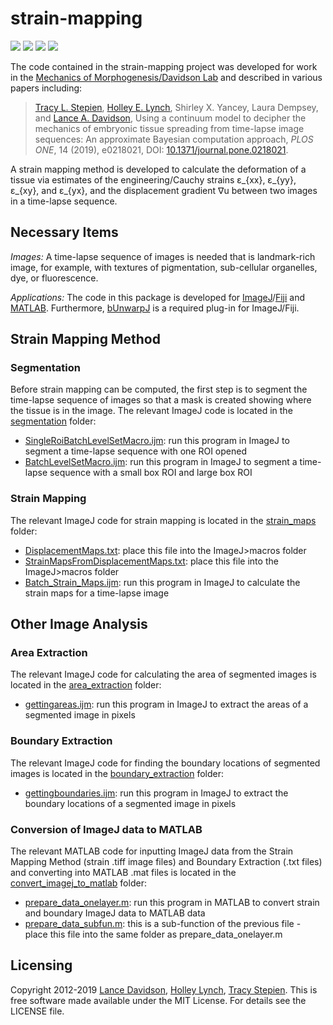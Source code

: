 # strain-mapping

<a href="https://github.com/tstepien/strain-mapping/"><img src="https://img.shields.io/badge/GitHub-tstepien%2Fstrain--mapping-blue.svg" /></a> <a href="https://doi.org/10.1371/journal.pone.0218021"><img src="https://img.shields.io/badge/doi-10.1371%2Fjournal.pone.0218021-orange.svg" /></a> <a href="https://doi.org/10.1101/460774"><img src="https://img.shields.io/badge/bioRxiv-460774-orange.svg" /></a> <a href="LICENSE"><img src="https://img.shields.io/badge/license-MIT-blue.svg" /></a>

The code contained in the strain-mapping project was developed for work in the [Mechanics of Morphogenesis/Davidson Lab](http://mechmorpho.org/) and described in various papers including:
><a href="http://github.com/tstepien/">Tracy L. Stepien</a>, [Holley E. Lynch](https://www.stetson.edu/other/faculty/holley-lynch.php), Shirley X. Yancey, Laura Dempsey, and [Lance A. Davidson](http://mechmorpho.org/), Using a continuum model to decipher the mechanics of embryonic tissue spreading from time-lapse image sequences: An approximate Bayesian computation approach, *PLOS ONE*, 14 (2019), e0218021, DOI: [10.1371/journal.pone.0218021](https://doi.org/10.1371/journal.pone.0218021).

A strain mapping method is developed to calculate the deformation of a tissue via estimates of the engineering/Cauchy strains ε_{xx}, ε_{yy}, ε_{xy}, and ε_{yx}, and the displacement gradient ∇u between two images in a time-lapse sequence.

## Necessary Items

*Images:* A time-lapse sequence of images is needed that is landmark-rich image, for example, with textures of pigmentation, sub-cellular organelles, dye, or fluorescence.

*Applications:* The code in this package is developed for [ImageJ](https://imagej.nih.gov/ij/)/[Fiji](https://fiji.sc/) and [MATLAB](https://www.mathworks.com/products/matlab.html). Furthermore, [bUnwarpJ](https://imagej.net/BUnwarpJ) is a required plug-in for ImageJ/Fiji.

## Strain Mapping Method

### Segmentation

Before strain mapping can be computed, the first step is to segment the time-lapse sequence of images so that a mask is created showing where the tissue is in the image. The relevant ImageJ code is located in the [segmentation](segmentation/) folder:

+ [SingleRoiBatchLevelSetMacro.ijm](segmentation/SingleRoiBatchLevelSetMacro.ijm): run this program in ImageJ to segment a time-lapse sequence with one ROI opened
+ [BatchLevelSetMacro.ijm](segmentation/BatchLevelSetMacro.ijm): run this program in ImageJ to segment a time-lapse sequence with a small box ROI and large box ROI

### Strain Mapping

The relevant ImageJ code for strain mapping is located in the [strain_maps](strain_maps/) folder:

+ [DisplacementMaps.txt](strain_maps/DisplacementMaps.txt): place this file into the ImageJ>macros folder
+ [StrainMapsFromDisplacementMaps.txt](strain_maps/StrainMapsFromDisplacementMaps.txt): place this file into the ImageJ>macros folder
+ [Batch_Strain_Maps.ijm](strain_maps/Batch_Strain_Maps.ijm): run this program in ImageJ to calculate the strain maps for a time-lapse image

## Other Image Analysis

### Area Extraction

The relevant ImageJ code for calculating the area of segmented images is located in the [area_extraction](area_extraction/) folder:

+ [gettingareas.ijm](area_extraction/gettingareas.ijm): run this program in ImageJ to extract the areas of a segmented image in pixels

### Boundary Extraction

The relevant ImageJ code for finding the boundary locations of segmented images is located in the [boundary_extraction](boundary_extraction/) folder:

+ [gettingboundaries.ijm](boundary_extraction/gettingboudaries.ijm): run this program in ImageJ to extract the boundary locations of a segmented image in pixels

### Conversion of ImageJ data to MATLAB

The relevant MATLAB code for inputting ImageJ data from the Strain Mapping Method (strain .tiff image files) and Boundary Extraction (.txt files) and converting into MATLAB .mat files is located in the [convert_imagej_to_matlab](convert_imagej_to_matlab/) folder:

+ [prepare_data_onelayer.m](convert_imagej_to_matlab/prepare_data_onelayer.m): run this program in MATLAB to convert strain and boundary ImageJ data to MATLAB data
+ [prepare_data_subfun.m](convert_imagej_to_matlab/prepare_data_subfun.m): this is a sub-function of the previous file - place this file into the same folder as prepare_data_onelayer.m


## Licensing
Copyright 2012-2019 [Lance Davidson](http://mechmorpho.org/), [Holley Lynch](https://www.stetson.edu/other/faculty/holley-lynch.php), [Tracy Stepien](http://github.com/tstepien/).  This is free software made available under the MIT License. For details see the LICENSE file.
